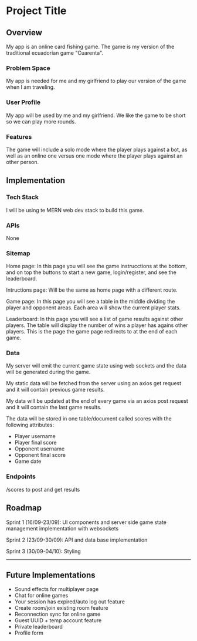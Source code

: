 # Project Title

## Overview

My app is an online card fishing game. The game is my version of the traditional ecuadorian game "Cuarenta".

### Problem Space

My app is needed for me and my girlfriend to play our version of the game when I am traveling.

### User Profile

My app will be used by me and my girlfriend. We like the game to be short so we can play more rounds.

### Features

The game will include a solo mode where the player plays against a bot, as well as an online one versus one mode where the player plays against an other person.

## Implementation

### Tech Stack

I will be using te MERN web dev stack to build this game.

### APIs

None

### Sitemap

Home page: In this page you will see the game instrucctions at the bottom, and on top the buttons to start a new game, login/register, and see the leaderboard.

Intructions page: Will be the same as home page with a different route.

Game page: In this page you will see a table in the middle dividing the player and opponent areas. Each area will show the current player stats.

Leaderboard: In this page you will see a list of game results against other players. The table will display the number of wins a player has agains other players. This is the page the game page redirects to at the end of each game.

### Data

My server will emit the current game state using web sockets and the data will be generated during the game.

My static data will be fetched from the server using an axios get request and it will contain previous game results.

My data will be updated at the end of every game via an axios post request and it will contain the last game results.

The data will be stored in one table/document called scores with the following attributes:

- Player username
- Player final score
- Opponent username
- Opponent final score
- Game date

### Endpoints

/scores to post and get results

## Roadmap

Sprint 1 (16/09-23/09): UI components and server side game state management implementation with websockets

Sprint 2 (23/09-30/09): API and data base implementation

Sprint 3 (30/09-04/10): Styling

---

## Future Implementations

- Sound effects for multiplayer page
- Chat for online games
- Your session has expired/auto log out feature
- Create room/join existing room feature
- Reconnection sync for online game
- Guest UUID + temp account feature
- Private leaderboard
- Profile form
